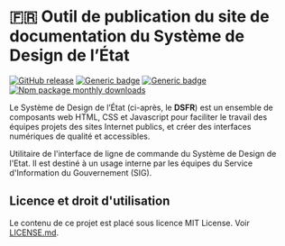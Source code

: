 # 🇫🇷 Outil de publication du site de documentation du Système de Design de l’État

[![GitHub release](https://img.shields.io/github/v/release/gouvernementFR/dsfr-cli.svg)](https://GitHub.com/gouvernementFR/dsfr-cli/releases/) [![Generic badge](https://img.shields.io/badge/npm-yellow.svg)](https://www.npmjs.com/package/@gouvfr/dsfr) [![Generic badge](https://img.shields.io/badge/license-grey.svg)](https://github.com/GouvernementFR/dsfr/blob/main/LICENSE.md) [![Npm package monthly downloads](https://badgen.net/npm/dm/@gouvfr/dsfr-cli)](https://npmjs.com/package/@gouvfr/dsfr-cli)

Le Système de Design de l’État (ci-après, le **DSFR**) est un ensemble de composants web HTML, CSS et Javascript pour faciliter le travail des équipes projets des sites Internet publics, et créer des interfaces numériques de qualité et accessibles.

Utilitaire de l'interface de ligne de commande du Système de Design de l'Etat. Il est destiné à un usage interne par les équipes du Service d'Information du Gouvernement (SIG).

## Licence et droit d'utilisation

Le contenu de ce projet est placé sous licence MIT License. Voir [LICENSE.md](https://github.com/GouvernementFR/dsfr-cli/blob/main/LICENSE.md).
